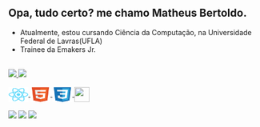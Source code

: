 ## Opa, tudo certo? me chamo Matheus Bertoldo.

- Atualmente, estou cursando Ciência da Computação, na Universidade Federal de Lavras(UFLA)
- Trainee da Emakers Jr.

</br>
<div align="start">
  <a href="https://github.com/mathber">
  <img height="180em" src="https://github-readme-stats.vercel.app/api?username=mathber&show_icons=true&theme=github_dark&include_all_commits=true&count_private=true"/>
  <img height="180em" src="https://github-readme-stats.vercel.app/api/top-langs/?username=mathber&layout=compact&langs_count=7&theme=github_dark"/>
</div>

<div style="display: inline_block"><br>
  <img align="center" height="30" width="40" src="https://raw.githubusercontent.com/devicons/devicon/master/icons/react/react-original.svg">
  <img align="center" height="30" width="40" src="https://raw.githubusercontent.com/devicons/devicon/master/icons/html5/html5-original.svg">
  <img align="center" height="30" width="40" src="https://raw.githubusercontent.com/devicons/devicon/master/icons/css3/css3-original.svg">
  <img align="center" height="30" width="30" src="https://user-images.githubusercontent.com/102258510/200687592-aee0365d-89aa-4cf2-85b8-ece6cdd50d96.png">
</div>
</br>
<div>
  <a href="https://instagram.com/matheusbert_" target="_blank"><img src="https://img.shields.io/badge/-Instagram-%23E4405F?style=for-the-badge&logo=instagram&logoColor=white" target="_blank"></a>
  <a href = "mailto:matheus.bertoldo04@gmail.com"><img src="https://img.shields.io/badge/-Gmail-%23333?style=for-the-badge&logo=gmail&logoColor=white" target="_blank"></a>
  <a href="https://www.linkedin.com/in/matheus-bertoldo-1b4a6a245/" target="_blank"><img src="https://img.shields.io/badge/-LinkedIn-%230077B5?style=for-the-badge&logo=linkedin&logoColor=white" target="_blank"></a> 
</div>
